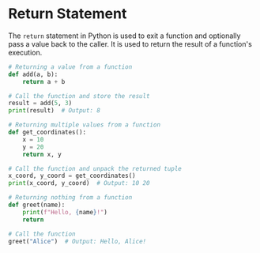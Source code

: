 # Return Statement

The `return` statement in Python is used to exit a function and optionally pass a value back to the caller. It is used to return the result of a function's execution.

```python
# Returning a value from a function
def add(a, b):
    return a + b

# Call the function and store the result
result = add(5, 3)
print(result)  # Output: 8

# Returning multiple values from a function
def get_coordinates():
    x = 10
    y = 20
    return x, y

# Call the function and unpack the returned tuple
x_coord, y_coord = get_coordinates()
print(x_coord, y_coord)  # Output: 10 20

# Returning nothing from a function
def greet(name):
    print(f"Hello, {name}!")
    return

# Call the function
greet("Alice")  # Output: Hello, Alice!
```